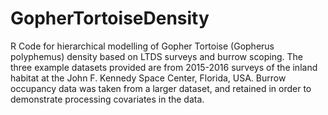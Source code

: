 # GopherTortoiseDensity
R Code for hierarchical modelling of Gopher Tortoise (Gopherus polyphemus) density based on LTDS surveys and burrow scoping. The three example datasets provided are from 2015-2016 surveys of the inland habitat at the John F. Kennedy Space Center, Florida, USA. Burrow occupancy data was taken from a larger dataset, and retained in order to demonstrate processing covariates in the data.
